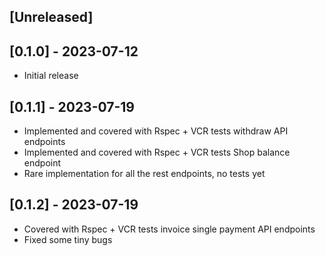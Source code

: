 ## [Unreleased]

## [0.1.0] - 2023-07-12

- Initial release


## [0.1.1] - 2023-07-19

- Implemented and covered with Rspec + VCR tests withdraw API endpoints
- Implemented and covered with Rspec + VCR tests Shop balance endpoint
- Rare implementation for all the rest endpoints, no tests yet

## [0.1.2] - 2023-07-19
- Covered with Rspec + VCR tests invoice single payment API endpoints
- Fixed some tiny bugs
